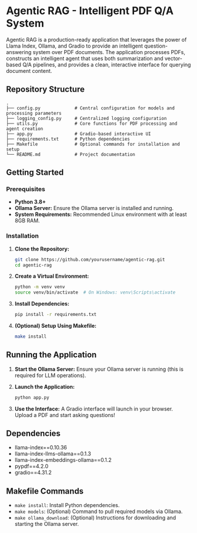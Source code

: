 # Agentic RAG - Intelligent PDF Q/A System

Agentic RAG is a production-ready application that leverages the power of Llama Index, Ollama, and Gradio to provide an intelligent question-answering system over PDF documents. The application processes PDFs, constructs an intelligent agent that uses both summarization and vector-based Q/A pipelines, and provides a clean, interactive interface for querying document content.

## Repository Structure

```
.
├── config.py             # Central configuration for models and processing parameters
├── logging_config.py     # Centralized logging configuration
├── utils.py              # Core functions for PDF processing and agent creation
├── app.py                # Gradio-based interactive UI
├── requirements.txt      # Python dependencies
├── Makefile              # Optional commands for installation and setup
└── README.md             # Project documentation
```

## Getting Started

### Prerequisites

- **Python 3.8+**
- **Ollama Server:** Ensure the Ollama server is installed and running.
- **System Requirements:** Recommended Linux environment with at least 8GB RAM.

### Installation

1. **Clone the Repository:**
   ```bash
   git clone https://github.com/yourusername/agentic-rag.git
   cd agentic-rag
   ```

2. **Create a Virtual Environment:**
   ```bash
   python -m venv venv
   source venv/bin/activate  # On Windows: venv\Scripts\activate
   ```

3. **Install Dependencies:**
   ```bash
   pip install -r requirements.txt
   ```

4. **(Optional) Setup Using Makefile:**
   ```bash
   make install
   ```

## Running the Application

1. **Start the Ollama Server:**
   Ensure your Ollama server is running (this is required for LLM operations).

2. **Launch the Application:**
   ```bash
   python app.py
   ```

3. **Use the Interface:**
   A Gradio interface will launch in your browser. Upload a PDF and start asking questions!

## Dependencies

* llama-index==0.10.36
* llama-index-llms-ollama==0.1.3
* llama-index-embeddings-ollama==0.1.2
* pypdf==4.2.0
* gradio==4.31.2

## Makefile Commands

* `make install`: Install Python dependencies.
* `make models`: (Optional) Command to pull required models via Ollama.
* `make ollama_download`: (Optional) Instructions for downloading and starting the Ollama server.

